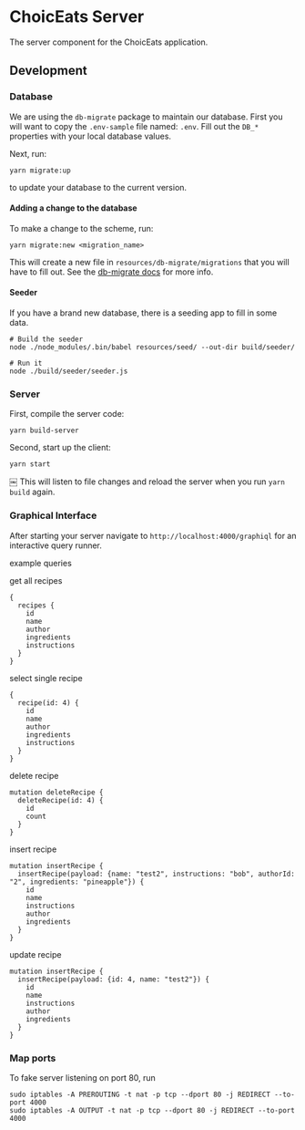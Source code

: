 ChoicEats Server
=========
The server component for the ChoicEats application.

Development
-----------------

### Database
We are using the `db-migrate` package to maintain our database.  First you will
want to copy the `.env-sample` file named: `.env`.  Fill out the `DB_*` properties
with your local database values.

Next, run:
```
yarn migrate:up
```
to update your database to the current version.

#### Adding a change to the database
To make a change to the scheme, run:
```
yarn migrate:new <migration_name>
```
This will create a new file in `resources/db-migrate/migrations` that you will
have to fill out.  See the [db-migrate docs](https://db-migrate.readthedocs.io/en/latest/API/SQL/)
for more info.


#### Seeder
If you have a brand new database, there is a seeding app to fill in some data.

```
# Build the seeder
node ./node_modules/.bin/babel resources/seed/ --out-dir build/seeder/

# Run it
node ./build/seeder/seeder.js
```

### Server
First, compile the server code:
```
yarn build-server
```

Second, start up the client:
```
yarn start
```
￼
This will listen to file changes and reload the server when
you run `yarn build` again.


### Graphical Interface

After starting your server navigate to `http://localhost:4000/graphiql` for
an interactive query runner.

example queries


get all recipes
```
{
  recipes {
    id
    name
    author
    ingredients
    instructions
  }
}
```

select single recipe
```
{
  recipe(id: 4) {
    id
    name
    author
    ingredients
    instructions
  }
}
```

delete recipe
```
mutation deleteRecipe {
  deleteRecipe(id: 4) {
    id
    count
  }
}
```

insert recipe
```
mutation insertRecipe {
  insertRecipe(payload: {name: "test2", instructions: "bob", authorId: "2", ingredients: "pineapple"}) {
    id
    name
    instructions
    author
    ingredients
  }
}
```

update recipe
```
mutation insertRecipe {
  insertRecipe(payload: {id: 4, name: "test2"}) {
    id
    name
    instructions
    author
    ingredients
  }
}
```

### Map ports


To fake server listening on port 80, run 

```
sudo iptables -A PREROUTING -t nat -p tcp --dport 80 -j REDIRECT --to-port 4000
sudo iptables -A OUTPUT -t nat -p tcp --dport 80 -j REDIRECT --to-port 4000
```
